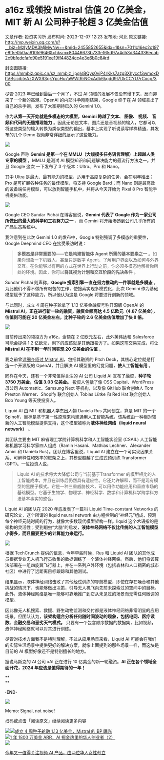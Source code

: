 # a16z 或领投 Mistral 估值 20 亿美金，MIT 新 AI 公司种子轮超 3 亿美金估值

文章作者: 投资实习所
发布时间: 2023-12-07 12:23
发布地: 河北
原文链接: http://mp.weixin.qq.com/s?__biz=MzIyMDA3MjMwNw==&mid=2455852655&idx=1&sn=7011c16ec2c197e8f5e0b0aa91059646&chksm=80446673b733ef65d97a4d53d344336ecab2c9bfedcfafc90e5191ee19ff44824cc4e3e6b0c8#rd

封面图链接: https://mmbiz.qpic.cn/sz_mmbiz_jpg/sBQys0vjP4rKks7azg3Xhyccf3wmoxDhVBsicibteAzXWXR3gkYpcHu7aWWtRrNOxAdb6kgdd9I7DkCCYU7rCocg/300

尽管 2023 年已经到最后一个月了，不过 AI 领域的发展不仅没有慢下来，反而迎来了一个新的高潮。OpenAI 的内部斗争刚刚结束，Google 终于在
AI 领域拿出了自己的杀手锏，发布了大家期待已久的 Gemini 1.0。

作为**从第一天开始就是多模态的大模型，Gemini 跨越了文本、 图像、 视频、 音频和代码的无缝推理能力**
。因此无论是文本、图片还是音视频的输入，它都可以将这些类型的输入转换为类似类型的输出，基本上实现了听说读写样样精通，其发布的几个 Demo
视频非常详细的展示了这些能力。

![](https://mmbiz.qpic.cn/sz_mmbiz_png/sBQys0vjP4rKks7azg3Xhyccf3wmoxDhzEJKib59WaVa6ibsLibKfZC9LlVD7b0XnNiablJUAWRvJo3HIGY4pRIEFg/640?wx_fmt=png&from=appmsg)

Google 声称 **Gemini 是第一个在 MMLU（大规模多任务语言理解）上超越人类专家的模型** ，MMLU 是测试 AI
模型知识和问题解决能力的最流行方法之一。并且 Google 这次 一下发布了 3 个版本：Ultro、Pro 和 Nano。

其中 Ultra 是最大、最有能力的模型，适用于高度复杂的任务，会在明年推出；Pro 是可扩展各种任务的最佳模型，将支持 Google Bard；而
Nano 则是最高效的设备端任务模型，可以放到智能手机中，并将从今天开始为 Pixel 8 Pro 智能手机提供功能。

![](https://mmbiz.qpic.cn/sz_mmbiz_png/sBQys0vjP4rKks7azg3Xhyccf3wmoxDhr9cFx6ft1qdKR6d8lJPZwibcqYLEBpZkEBXvWicZGcvFicPkkiatPQ76oA/640?wx_fmt=png&from=appmsg)

Google CEO Sundar Pichai 在博客里说，**Gemini 代表了 Google 作为一家公司所做出的最大的科学和工程努力之一** ，而
Gemini 将开始渗透到公司几乎所有的产品生态系统中。

我注意到在此次 Gemini 1.0 的发布中，Google 特别强调了多模态的重要性，Google Deepmind CEO 在接受采访时说：

> **多模态是非常重要的——它是构建智能体 Agent 所需的基本要素之一** 。如果你想象一下机器人，甚至只是数字
> Agent，了解用户界面以及如何与外界交互。在你能够以有用的方式在世界上行动之前，你必须多模态地解析你所处的环境。因此，你可以**将其视为计划和交互阶段的先决条件**
> 。

Sundar Pichai 则声称，**Google 搜索引擎一直在努力推动的一件事就是多模态**
。为此他们不得不做所有艰苦的工作，使搜索实现多模式化，此次 Gemini 作为基础模型赋予了这种能力，所以他认为这是 Google 将要进行创新的领域。

与此同时，成立 4 周在种子轮拿了 1.13 亿美金融资号称开源版 OpenAI 的 **Mistral AI，正在进行新一轮的融资，融资金额高达 4.5
亿欧元（4.87 亿美金），估值则可能在 20 亿美金左右，比种子轮的 2.6 亿美金估值增加了快 8 倍。**

![](https://mmbiz.qpic.cn/sz_mmbiz_png/sBQys0vjP4rKks7azg3Xhyccf3wmoxDhDobn8iaNVg55f4licr35WElfzlmMaDlUwR1LefmRZuUh9KwP1Qc9L9Vg/640?wx_fmt=png&from=appmsg)

目前传出来的领投方为 a16z，金额在 2 亿欧元左右，此外英伟达和 Salesforce 可能会提供 1.2
亿欧元，剩下的应该就是其他跟投方了。如果这笔交易完成，将让 **Mistral AI 在不到一年时间实现 20 亿美金的估值** 。

我之前曾[详细介绍过 Mistral
AI](http://mp.weixin.qq.com/s?__biz=MzIyMDA3MjMwNw==&mid=2455850959&idx=1&sn=95e60210d0a63b997a14cecb088d2fc9&chksm=80447fd3b733f6c5095b361869e0097dd4bdfbd7a323c8cf09e0bb069347b1b319a6585b60e8&scene=21#wechat_redirect)，包括其融资的
Pitch Deck，其核心定位就是打造一个开源版的 OpenAI，并且解决 AI 模型里的幻觉问题，**使人工智能有用** 。

同样在今天，还有一个非常值得关注的 AI 公司 Liquid AI 宣布了融资，**种子轮 3750 万美金，估值 3.03 亿美金。** 投资人包括了像
OSS Capital、WordPress 母公司 Automattic、Samsung Next 等机构，以及像 GitHub 联合创始人 Tom
Preston Werner、Shopify 联合创始人 Tobias Lütke 和 Red Hat 联合创始人 Bob Young 等天使投资人。

Liquid AI 由 MIT 和机器人学杰出人物 Daniela Rus 共同创立，算是 MIT 的一个
Spinoff，目标是基于第一性原理来构建通用人工智能系统，该系统由一种相对较新的人工智能模型提供支持，这个模型被称为**液体神经网络（liquid
neural network）** 。

其团队主要由 MIT 麻省理工学院计算机科学和人工智能实验室 (CSAIL) 人工智能和机器学习科学家四人组成（Ramin Hasani、Mathias
Lechner、Alexander Amini 和 Daniela Rus）。团队在博客里说，Liquid AI
建立在一个可实现因果关系、可解释性和效率的框架之上，其模型超越了生成式预训练 Transformer (GPT)。一位投资人说，

> Liquid AI 的技术将大大降低公司与当前基于Transformer
> 的模型相比的人工智能成本，并且在训练后仍然具有适应性。它还允许解释，而不是现有模型的黑匣子模式。它是一种三重威胁技术，可以用作功能应用和垂直市场的基础模型。它基于生物学、物理学、神经科学、数学和计算机科学跨学科方法基本事实的整合。

Liquid AI 的团队在 2020 年底发表了一篇叫 Liquid Time-constant Networks 的研究论文，这个所谓的 liquid
neural network 由方程控制的“神经元”组成，预测每个神经元随时间的行为，就像大多数现代模型架构一样。liquid
这个术语指的是架构的灵活性；受到蛔虫“大脑”的启发，**液体神经网络不仅比传统的人工智能模型小得多，而且需要更少的计算能力来运行。**

![](https://mmbiz.qpic.cn/sz_mmbiz_jpg/sBQys0vjP4rKks7azg3Xhyccf3wmoxDhhYCREe2iaLusnejQ9gYZibaqlPYW4SyWVNqJf3HZwunsU0B7TjDxQOHw/640?wx_fmt=webp&from=appmsg)

根据 TechCrunch 提供的信息，今年早些时候，Rus 和 Liquid AI
团队的其他成员根据专业无人机飞行员收集的数据训练了一个液体神经网络。然后，他们将该算法部署在一组四旋翼飞行器上，并在一系列户外环境（包括森林和人口稠密的城市社区）中进行了远距离目标跟踪和其他测试。

结果显示，液体神经网络击败了其他经过训练的导航模型，即使在存在噪音和其他挑战的情况下，也能够做出决策，引导无人机飞向先前未探索过的空间中的目标。此外，液体神经网络是唯一能够可靠地推广到它从未见过的场景而无需任何微调的模型。

因此像无人机搜索、救援、野生动物监测和交付都是液体神经网络非常明显的应用场景。但团队认为，**该架构适合分析任何随时间波动的现象，包括电网、医疗读数、金融交易和恶劣天气模式。**
只要有一个包含顺序数据的数据集，比如视频，液体神经网络就可以对其进行训练。

尽管对技术方面我不是特别理解，不过从应用场景来看，Liquid AI
可能会在我们的实际生活场景中提供更好的解决方案，就像上面提到的那些场景一样，而这块是目前的 AI 模型好像还不是特别擅长的地方。

据说马斯克的 AI 公司 xAI 正在进行 10 亿美金的新一轮融资。**AI 正在各个领域全面开花，2024 年应该是值得期待的一年！**

**  
**

**·END·**

![](https://mmbiz.qpic.cn/sz_mmbiz_png/sBQys0vjP4rKks7azg3Xhyccf3wmoxDhy71gs2hib3DO82WdYke3OiaVepgb2R2qZiclXdouLFWCCGIbNAgyWhhaw/640?wx_fmt=png&from=appmsg)  

Memo: Signal, not noise!

扫码或点击「阅读原文」继续阅读更多内容

![](https://mmbiz.qpic.cn/mmbiz_png/mrJibAziaMQhQGoNHniac6wGOyRe172dlS0HCYicyjiaCTtly2pULIz6YPNsXeRjoQFSuDYezsia4ibhbAc1X3GKtVRyw/640?wx_fmt=png&wxfrom=5&wx_lazy=1&wx_co=1)[![](https://mmbiz.qpic.cn/sz_mmbiz_jpg/sBQys0vjP4regibgIwYXDHleEZqBTFqcvib7Lo79tLPlvoh7LCnzNYpTRMibdBUykDlyurSYxNOnvH1EtzHAjV2yg/640?wx_fmt=jpeg)成立
4 周种子轮融 1.13 亿美金，Mistral 的 BP
曝光](https://mp.weixin.qq.com/s?__biz=MzIyMDA3MjMwNw==&mid=2455850959&idx=1&sn=95e60210d0a63b997a14cecb088d2fc9&chksm=80447fd3b733f6c5095b361869e0097dd4bdfbd7a323c8cf09e0bb069347b1b319a6585b60e8&scene=21#wechat_redirect)  
[![](https://mmbiz.qpic.cn/sz_mmbiz_jpg/sBQys0vjP4rAaX5zX3CNAAZ658xO0PMic9lPaWEtjpGDibYN4Lt0Ll33NiaQibU1EibZV07zjQ1aELz5iaJbFLyrQmxg/640?wx_fmt=jpeg)1
年 1800 万美金 ARR，AI
掘金热里的华人创业者（2）](https://mp.weixin.qq.com/s?__biz=MzIyMDA3MjMwNw==&mid=2455852605&idx=1&sn=9f36f37b13331fda9ac2153a2783166c&chksm=80446621b733ef37256aab957659b01aea4e796fed1d60178c8f284b65cf7afa6d5963e90241&scene=21#wechat_redirect)  
[![](https://mmbiz.qpic.cn/sz_mmbiz_jpg/sBQys0vjP4oFzKHRicbTRy4Z71DDZzrjM2u8D9EyxrsiaY6FwDA0hJRHsAMEdRKLNoO7pS5eXhBNXAloQicPhoicQg/640?wx_fmt=jpeg)](https://mp.weixin.qq.com/s?__biz=MzIyMDA3MjMwNw==&mid=2455852593&idx=1&sn=c2df4be9bdaa2602c32d30ac7511f96e&chksm=8044662db733ef3b439be47e6030fb25ef015c2cedb4856bcf5cefbb8c1ea4086b72124b8ee6&scene=21#wechat_redirect)  

[今年又一值得关注视频 AI
产品，由两位华人女性创立](https://mp.weixin.qq.com/s?__biz=MzIyMDA3MjMwNw==&mid=2455852593&idx=1&sn=c2df4be9bdaa2602c32d30ac7511f96e&chksm=8044662db733ef3b439be47e6030fb25ef015c2cedb4856bcf5cefbb8c1ea4086b72124b8ee6&scene=21#wechat_redirect)

